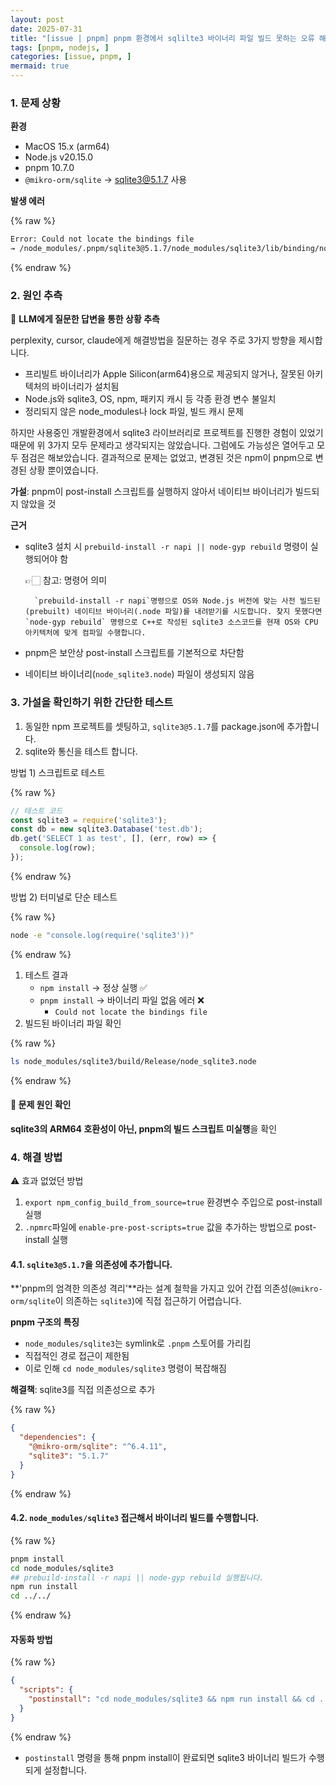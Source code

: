 ```yaml
---
layout: post
date: 2025-07-31
title: "[issue | pnpm] pnpm 환경에서 sqlilte3 바이너리 파일 빌드 못하는 오류 해결 가이드"
tags: [pnpm, nodejs, ]
categories: [issue, pnpm, ]
mermaid: true
---
```




### 1. 문제 상황


**환경**

- MacOS 15.x (arm64)
- Node.js v20.15.0
- pnpm 10.7.0
- `@mikro-orm/sqlite` → sqlite3@5.1.7 사용

**발생 에러**



{% raw %}
```bash
Error: Could not locate the bindings file
→ /node_modules/.pnpm/sqlite3@5.1.7/node_modules/sqlite3/lib/binding/node-v115-darwin-arm64/node_sqlite3.node
```
{% endraw %}




### 2. 원인 추측


🧐 **LLM에게 질문한 답변을 통한 상황 추측**


perplexity, cursor, claude에게 해결방법을 질문하는 경우 주로 3가지 방향을 제시합니다.

- 프리빌트 바이너리가 Apple Silicon(arm64)용으로 제공되지 않거나, 잘못된 아키텍처의 바이너리가 설치됨
- Node.js와 sqlite3, OS, npm, 패키지 캐시 등 각종 환경 변수 불일치
- 정리되지 않은 node_modules나 lock 파일, 빌드 캐시 문제

하지만 사용중인 개발환경에서 sqlite3 라이브러리로 프로젝트를 진행한 경험이 있었기 때문에 위 3가지 모두 문제라고 생각되지는 않았습니다. 그럼에도 가능성은 열어두고 모두 점검은 해보았습니다.
결과적으로 문제는 없었고, 변경된 것은 npm이 pnpm으로 변경된 상황 뿐이였습니다.


**가설**: pnpm이 post-install 스크립트를 실행하지 않아서 네이티브 바이너리가 빌드되지 않았을 것


**근거**

- sqlite3 설치 시 `prebuild-install -r napi || node-gyp rebuild` 명령이 실행되어야 함

	👉🏻 참고: 명령어 의미


		`prebuild-install -r napi`명령으로 OS와 Node.js 버전에 맞는 사전 빌드된(prebuilt) 네이티브 바이너리(.node 파일)를 내려받기를 시도합니다. 찾지 못했다면 `node-gyp rebuild` 명령으로 C++로 작성된 sqlite3 소스코드를 현재 OS와 CPU 아키텍처에 맞게 컴파일 수행합니다.

- pnpm은 보안상 post-install 스크립트를 기본적으로 차단함
- 네이티브 바이너리(`node_sqlite3.node`) 파일이 생성되지 않음


### 3. 가설을 확인하기 위한 간단한 테스트

1. 동일한 npm 프로젝트를 셋팅하고, `sqlite3@5.1.7`를 package.json에 추가합니다.
2. sqlite와 통신을 테스트 합니다.

방법 1) 스크립트로 테스트



{% raw %}
```typescript
// 테스트 코드
const sqlite3 = require('sqlite3');
const db = new sqlite3.Database('test.db');
db.get('SELECT 1 as test', [], (err, row) => {
  console.log(row);
});
```
{% endraw %}



방법 2) 터미널로 단순 테스트



{% raw %}
```bash
node -e "console.log(require('sqlite3'))"
```
{% endraw %}


1. 테스트 결과
	- `npm install` → 정상 실행 ✅
	- `pnpm install` → 바이너리 파일 없음 에러 ❌
		- `Could not locate the bindings file`
2. 빌드된 바이너리 파일 확인


{% raw %}
```bash
ls node_modules/sqlite3/build/Release/node_sqlite3.node
```
{% endraw %}




#### 📌 문제 원인 확인


**sqlite3의 ARM64 호환성이 아닌, pnpm의 빌드 스크립트 미실행**을 확인



### 4. 해결 방법


⚠️ 효과 없었던 방법

1. `export npm_config_build_from_source=true` 환경변수 주입으로 post-install 실행
2. `.npmrc`파일에 `enable-pre-post-scripts=true` 값을 추가하는 방법으로 post-install 실행


#### 4.1. `sqlite3@5.1.7`을 의존성에 추가합니다.


**'pnpm의 엄격한 의존성 격리'**라는 설계 철학을 가지고 있어 간접 의존성(`@mikro-orm/sqlite`이 의존하는 `sqlite3`)에 직접 접근하기 어렵습니다.


**pnpm 구조의 특징**

- `node_modules/sqlite3`는 symlink로 `.pnpm` 스토어를 가리킴
- 직접적인 경로 접근이 제한됨
- 이로 인해 `cd node_modules/sqlite3` 명령이 복잡해짐

**해결책**: sqlite3를 직접 의존성으로 추가



{% raw %}
```json
{
  "dependencies": {
    "@mikro-orm/sqlite": "^6.4.11",
    "sqlite3": "5.1.7"
  }
}
```
{% endraw %}




#### 4.2. `node_modules/sqlite3` 접근해서 바이너리 빌드를 수행합니다.



{% raw %}
```bash
pnpm install
cd node_modules/sqlite3
## prebuild-install -r napi || node-gyp rebuild 실행됩니다.
npm run install
cd ../../
```
{% endraw %}




#### 자동화 방법



{% raw %}
```json
{
  "scripts": {
    "postinstall": "cd node_modules/sqlite3 && npm run install && cd ../../"
  }
}
```
{% endraw %}


- `postinstall` 명령을 통해 pnpm install이 완료되면 sqlite3 바이너리 빌드가 수행되게 설정합니다.
